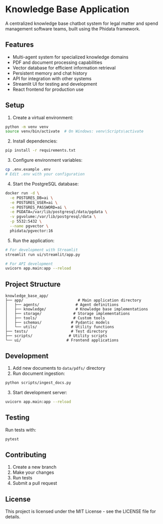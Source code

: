 # Knowledge Base Application

A centralized knowledge base chatbot system for legal matter and spend management software teams, built using the Phidata framework.

## Features

- Multi-agent system for specialized knowledge domains
- PDF and document processing capabilities
- Vector database for efficient information retrieval
- Persistent memory and chat history
- API for integration with other systems
- Streamlit UI for testing and development
- React frontend for production use

## Setup

1. Create a virtual environment:
```bash
python -m venv venv
source venv/bin/activate  # On Windows: venv\Scripts\activate
```

2. Install dependencies:
```bash
pip install -r requirements.txt
```

3. Configure environment variables:
```bash
cp .env.example .env
# Edit .env with your configuration
```

4. Start the PostgreSQL database:
```bash
docker run -d \
  -e POSTGRES_DB=ai \
  -e POSTGRES_USER=ai \
  -e POSTGRES_PASSWORD=ai \
  -e PGDATA=/var/lib/postgresql/data/pgdata \
  -v pgvolume:/var/lib/postgresql/data \
  -p 5532:5432 \
  --name pgvector \
  phidata/pgvector:16
```

5. Run the application:
```bash
# For development with Streamlit
streamlit run ui/streamlit/app.py

# For API development
uvicorn app.main:app --reload
```

## Project Structure

```
knowledge_base_app/
├── app/                        # Main application directory
│   ├── agents/                # Agent definitions
│   ├── knowledge/             # Knowledge base implementations
│   ├── storage/              # Storage implementations
│   ├── tools/                # Custom tools
│   ├── schemas/             # Pydantic models
│   └── utils/               # Utility functions
├── tests/                   # Test directory
├── scripts/                # Utility scripts
└── ui/                    # Frontend applications
```

## Development

1. Add new documents to `data/pdfs/` directory
2. Run document ingestion:
```bash
python scripts/ingest_docs.py
```

3. Start development server:
```bash
uvicorn app.main:app --reload
```

## Testing

Run tests with:
```bash
pytest
```

## Contributing

1. Create a new branch
2. Make your changes
3. Run tests
4. Submit a pull request

## License

This project is licensed under the MIT License - see the LICENSE file for details. 